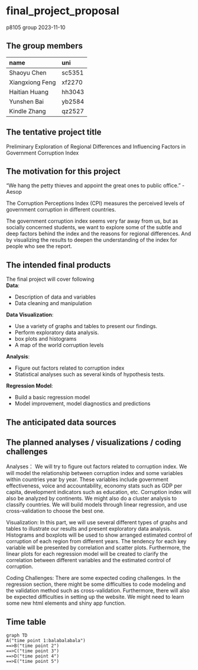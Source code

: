 final_project_proposal
================
p8105 group
2023-11-10

## The group members

| name            | uni    |
|:----------------|:-------|
| Shaoyu Chen     | sc5351 |
| Xiangxiong Feng | xf2270 |
| Haitian Huang   | hh3043 |
| Yunshen Bai     | yb2584 |
| Kindle Zhang    | qz2527 |

## The tentative project title

Preliminary Exploration of Regional Differences and Influencing Factors
in Government Corruption Index

## The motivation for this project

“We hang the petty thieves and appoint the great ones to public
office.” - Aesop

The Corruption Perceptions Index (CPI) measures the perceived levels of
government corruption in different countries.

The government corruption index seems very far away from us, but as
socially concerned students, we want to explore some of the subtle and
deep factors behind the index and the reasons for regional differences.
And by visualizing the results to deepen the understanding of the index
for people who see the report.

## The intended final products

The final project will cover following  
**Data**:  
- Description of data and variables  
- Data cleaning and manipulation

**Data Visualization**:  
- Use a variety of graphs and tables to present our findings.  
- Perform exploratory data analysis.  
- box plots and histograms  
- A map of the world corruption levels

**Analysis**:  
- Figure out factors related to corruption index  
- Statistical analyses such as several kinds of hypothesis tests.

**Regression Model**:  
- Build a basic regression model  
- Model improvement, model diagnostics and predictions

## The anticipated data sources

## The planned analyses / visualizations / coding challenges

Analyses： We will try to figure out factors related to corruption
index. We will model the relationship between corruption index and some
variables within countries year by year. These variables include
government effectiveness, voice and accountability, economy stats such
as GDP per capita, development indicators such as education, etc.
Corruption index will also be analyzed by continents. We might also do a
cluster analysis to classify countries. We will build models through
linear regression, and use cross-validation to choose the best one.

Visualization: In this part, we will use several different types of
graphs and tables to illustrate our results and present exploratory data
analysis. Histograms and boxplots will be used to show arranged
estimated control of corruption of each region from different years. The
tendency for each key variable will be presented by correlation and
scatter plots. Furthermore, the linear plots for each regression model
will be created to clarify the correlation between different variables
and the estimated control of corruption.

Coding Challenges: There are some expected coding challenges. In the
regression section, there might be some difficulties to code modeling
and the validation method such as cross-validation. Furthermore, there
will also be expected difficulties in setting up the website. We might
need to learn some new html elements and shiny app function.

## Time table

``` mermaid
graph TD
A("time point 1:balabalabala")
==>B("time point 2")
==>C("time point 3")
==>D("time point 4")
==>E("time point 5")
```
